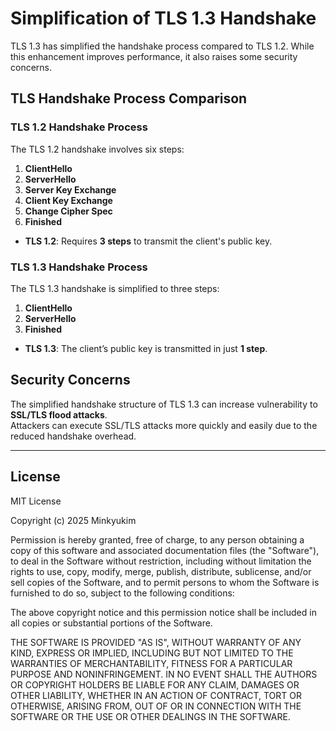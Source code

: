 # Simplification of TLS 1.3 Handshake

TLS 1.3 has simplified the handshake process compared to TLS 1.2. While this enhancement improves performance, it also raises some security concerns.

## TLS Handshake Process Comparison

### TLS 1.2 Handshake Process
The TLS 1.2 handshake involves six steps:
1. **ClientHello**
2. **ServerHello**
3. **Server Key Exchange**
4. **Client Key Exchange**
5. **Change Cipher Spec**
6. **Finished**
- **TLS 1.2**: Requires **3 steps** to transmit the client's public key.

### TLS 1.3 Handshake Process
The TLS 1.3 handshake is simplified to three steps:
1. **ClientHello**
2. **ServerHello**
3. **Finished**
- **TLS 1.3**: The client’s public key is transmitted in just **1 step**.

## Security Concerns
The simplified handshake structure of TLS 1.3 can increase vulnerability to **SSL/TLS flood attacks**.  
Attackers can execute SSL/TLS attacks more quickly and easily due to the reduced handshake overhead.

---

## License

MIT License

Copyright (c) 2025 Minkyukim

Permission is hereby granted, free of charge, to any person obtaining a copy
of this software and associated documentation files (the "Software"), to deal
in the Software without restriction, including without limitation the rights
to use, copy, modify, merge, publish, distribute, sublicense, and/or sell
copies of the Software, and to permit persons to whom the Software is
furnished to do so, subject to the following conditions:

The above copyright notice and this permission notice shall be included in all
copies or substantial portions of the Software.

THE SOFTWARE IS PROVIDED "AS IS", WITHOUT WARRANTY OF ANY KIND, EXPRESS OR
IMPLIED, INCLUDING BUT NOT LIMITED TO THE WARRANTIES OF MERCHANTABILITY,
FITNESS FOR A PARTICULAR PURPOSE AND NONINFRINGEMENT. IN NO EVENT SHALL THE
AUTHORS OR COPYRIGHT HOLDERS BE LIABLE FOR ANY CLAIM, DAMAGES OR OTHER
LIABILITY, WHETHER IN AN ACTION OF CONTRACT, TORT OR OTHERWISE, ARISING FROM,
OUT OF OR IN CONNECTION WITH THE SOFTWARE OR THE USE OR OTHER DEALINGS IN THE
SOFTWARE.
